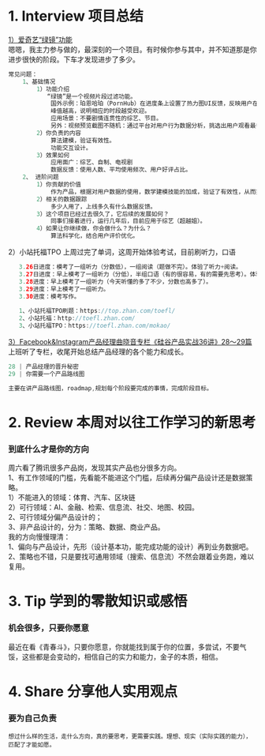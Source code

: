 # 1. Interview 项目总结
[1）爱奇艺“绿镜”功能](https://baike.baidu.com/item/%E7%BB%BF%E9%95%9C/14444927?fr=aladdin)</br>
嗯嗯，我主力参与做的，最深刻的一个项目。有时候你参与其中，并不知道那是你进步很快的阶段。下车才发现进步了多少。</br>
```Java
常见问题：
    1、基础情况
        1）功能介绍
           “绿镜”是一个视频片段过滤功能。
            国外示例：珀恩哈珀（PornHub）在进度条上设置了热力图UI反馈，反映用户在观看视频是停留和跳过的行为趋势。
            峰值越高，说明相应的时段越受欢迎。
            应用场景：不要剧情连贯性的综艺、节目。
            另外：视频预览截图不随机：通过平台对用户行为数据分析，挑选出用户观看最多的片段。
        2）你负责的内容
            算法建模，验证有效性。
            功能交互设计。
        3）效果如何 
            应用面广：综艺、自制、电视剧
            数据反馈：使用人数、平均使用频次、用户好评占比。
    2、 进阶问题
        1）你贡献的价值 
            作为产品，根据对用户数据的使用，数学建模技能的加成，验证了有效性，从而推动进展。
        2）相关的数据跟踪
            多少人用了，上线多久有什么数据反馈。 
        3）这个项目已经过去很久了，它后续的发展如何？ 
            同事们接着进行，运行几年后，目前应用于综艺（超越姐）。
        4）如果让你继续做，你会做什么？为什么？
            算法科学化，结合用户评价优化。
```

2）小站托福TPO
上周过完了单词，这周开始体验考试，目前刷听力，口语
```Java
   3.26日进度：模考了一组听力（分数低），一组阅读（题做不完）。体验了听力+阅读。
   3.27日进度：早上模考了一组听力（分低），半组口语（有的很容易，有的需要先思考）。体验了口语。感觉口语是1、谈论自己喜欢的书、电影、地方，2、复述别人的观点、说明自己的想法。
   3.28进度：早上模考了一组听力（今天听懂的多了不少，分数也高多了）。
   3.29进度：早上模考了一组听力。
   3.30进度：模考写作。
   
   1、小站托福TPO刷题：https://top.zhan.com/toefl/
   2、小站托福：http://toefl.zhan.com/
   3、小站托福TPO：https://toefl.zhan.com/mokao/
```
[3）Facebook&Instagram产品经理曲晓音专栏《硅谷产品实战36讲》28～29篇](https://book.douban.com/subject/30245174/)</br>
上班听了专栏，收尾开始总结产品经理的各个能力和成长。</br>
```Java
28 | 产品经理的晋升秘密
29 | 你需要一个产品路线图

主要在讲产品路线图，roadmap,规划每个阶段要完成的事情，完成阶段目标。
```

# 2. Review 本周对以往工作学习的新思考
### 到底什么才是你的方向
周六看了腾讯很多产品岗，发现其实产品也分很多方向。</br>
    1、有工作领域的门槛，先看能不能进这个门槛，后续再分偏产品设计还是数据策略。</br>
        1）不能进入的领域：体育、汽车、区块链</br>
        2）可行领域：AI、金融、检索、信息流、社交、地图、校园。</br>
    2、可行领域分偏产品设计的；</br>
    3、非产品设计的，分为：策略、数据、商业产品。</br>
我的方向慢慢理清：</br>
    1、偏向与产品设计，先形（设计基本功，能完成功能的设计）再到业务数据吧。</br>
    2、策略也不错，只是要找可通用领域（搜索、信息流）不然会跟着业务跑，难以复用。</br>


# 3. Tip 学到的零散知识或感悟
### 机会很多，只要你愿意
最近在看《青春斗》，只要你愿意，你就能找到属于你的位置，多尝试，不要气馁，这些都是会变动的，相信自己的实力和能力，金子的本质，相信。
  
# 4. Share 分享他人实用观点
### 要为自己负责
```
想过什么样的生活，走什么方向，真的要思考，更需要实践。理想、现实（实际实践的能力），匹配了才能如愿。
```
